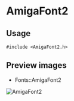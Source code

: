 AmigaFont2
==========

Usage
------

    #include <AmigaFont2.h>

Preview images
--------------
* Fonts::AmigaFont2 

![AmigaFont2](https://raw.githubusercontent.com/DisplayCore/AmigaFont2/master/Preview/AmigaFont2.png)

